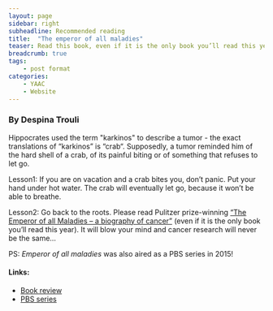 ```yaml
---
layout: page
sidebar: right
subheadline: Recommended reading
title:  "The emperor of all maladies"
teaser: Read this book, even if it is the only book you’ll read this year!
breadcrumb: true
tags:
    - post format
categories:
    - YAAC
    - Website
---
```


### By Despina Trouli

Hippocrates used the term "karkinos" to describe a tumor - the exact translations of “karkinos” is “crab“. Supposedly, a tumor reminded him of the hard shell of a crab, of its painful biting or of something that refuses to let go.   

Lesson1: If you are on vacation and a crab bites you, don’t panic. Put your hand under hot water. The crab will eventually let go, because it won’t be able to breathe.    

Lesson2: Go back to the roots. Please read Pulitzer prize-winning <a href="http://www.nytimes.com/2010/11/14/books/review/Weiner-t.html?pagewanted=all&_r=0" target="_blank">“The Emperor of all Maladies – a biography of cancer”</a> (even if it is the only book you’ll read this year). It will blow your mind and cancer research will never be the same…

PS: _Emperor of all maladies_ was also aired as a PBS series in 2015!


#### Links: 
- <a href="http://www.nytimes.com/2010/11/14/books/review/Weiner-t.html?pagewanted=all&_r=0" target="_blank">Book review</a>
- <a href="http://video.pbs.org/program/story-cancer-emperor-all-maladies/" target="_blank">PBS series</a>

